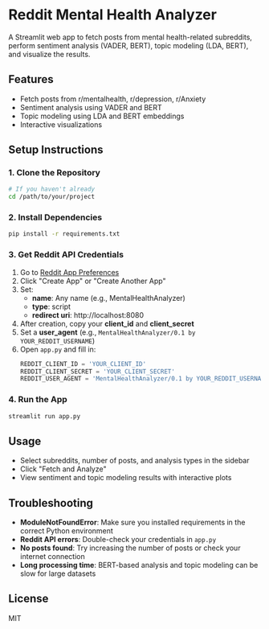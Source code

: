 # Reddit Mental Health Analyzer

A Streamlit web app to fetch posts from mental health-related subreddits, perform sentiment analysis (VADER, BERT), topic modeling (LDA, BERT), and visualize the results.

## Features
- Fetch posts from r/mentalhealth, r/depression, r/Anxiety
- Sentiment analysis using VADER and BERT
- Topic modeling using LDA and BERT embeddings
- Interactive visualizations

## Setup Instructions

### 1. Clone the Repository
```bash
# If you haven't already
cd /path/to/your/project
```

### 2. Install Dependencies
```bash
pip install -r requirements.txt
```

### 3. Get Reddit API Credentials
1. Go to [Reddit App Preferences](https://www.reddit.com/prefs/apps)
2. Click "Create App" or "Create Another App"
3. Set:
   - **name**: Any name (e.g., MentalHealthAnalyzer)
   - **type**: script
   - **redirect uri**: http://localhost:8080
4. After creation, copy your **client_id** and **client_secret**
5. Set a **user_agent** (e.g., `MentalHealthAnalyzer/0.1 by YOUR_REDDIT_USERNAME`)
6. Open `app.py` and fill in:
   ```python
   REDDIT_CLIENT_ID = 'YOUR_CLIENT_ID'
   REDDIT_CLIENT_SECRET = 'YOUR_CLIENT_SECRET'
   REDDIT_USER_AGENT = 'MentalHealthAnalyzer/0.1 by YOUR_REDDIT_USERNAME'
   ```

### 4. Run the App
```bash
streamlit run app.py
```

## Usage
- Select subreddits, number of posts, and analysis types in the sidebar
- Click "Fetch and Analyze"
- View sentiment and topic modeling results with interactive plots

## Troubleshooting
- **ModuleNotFoundError**: Make sure you installed requirements in the correct Python environment
- **Reddit API errors**: Double-check your credentials in `app.py`
- **No posts found**: Try increasing the number of posts or check your internet connection
- **Long processing time**: BERT-based analysis and topic modeling can be slow for large datasets

## License
MIT 